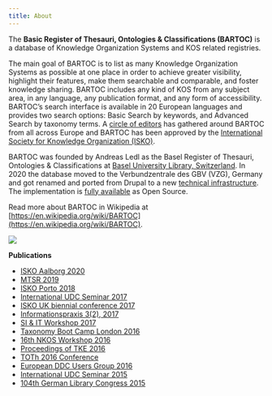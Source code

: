 ```yaml
---
title: About
---
```


The **Basic Register of Thesauri, Ontologies & Classifications (BARTOC)** is
a database of Knowledge Organization Systems and KOS related registries.

The main goal of BARTOC is
to list as many Knowledge Organization Systems as possible at one place
in order to achieve greater visibility, highlight their features, make
them searchable and comparable, and foster knowledge sharing. BARTOC
includes any kind of KOS from any subject area, in any language, any
publication format, and any form of accessibility. BARTOC’s search
interface is available in 20 European languages and provides two search
options: Basic Search by keywords, and Advanced Search by taxonomy
terms. A [circle of editors](/contact) has gathered around BARTOC from all across
Europe and BARTOC has been approved by
the [International Society for Knowledge Organization (ISKO)](http://www.isko.org/).

BARTOC was founded by Andreas Ledl as the Basel Register of Thesauri,
Ontologies & Classifications at [Basel University Library, Switzerland](https://www.ub.unibas.ch/).
In 2020 the database moved to the Verbundzentrale des GBV (VZG), Germany and
got renamed and ported from Drupal to a new [technical infrastructure](/contributing).
The implementation is [fully available](https://github.com/gbv/bartoc.org) as Open Source.

Read more about BARTOC in Wikipedia at [https://en.wikipedia.org/wiki/BARTOC](https://en.wikipedia.org/wiki/BARTOC).

<img src="/img/bartoc-logo.svg" />

**Publications**

* [ISKO Aalborg 2020](https://doi.org/10.5771/9783956507762-200)
* [MTSR 2019](https://doi.org/10.1007/978-3-030-14401-2_1)
* [ISKO Porto 2018](http://mate.unipv.it/gnoli/portot.pdf)
* [International UDC Seminar 2017](http://www.udcc.org/index.php/site/page?view=facetedclassification)
* [ISKO UK biennial conference 2017](http://event-archive.iskouk.org/content/isko-uk-conference-2017-knowledge-organization-whats-story)
* [Informationspraxis 3(2), 2017](https://doi.org/10.11588/ip.2017.2.40335)
* [SI & IT Workshop 2017](https://si-it-workshop.gbv.de/wp-content/uploads/2017/01/Ledl_Vortrag_SI_IT_Goettingen.pdf)
* [Taxonomy Boot Camp London 2016](https://zenodo.org/record/162035)
* [16th NKOS Workshop 2016](https://zenodo.org/record/160926)
* [Proceedings of TKE 2016](http://hdl.handle.net/10398/9323)
* [TOTh 2016 Conference](https://zenodo.org/record/438019)
* [European DDC Users Group 2016](http://edug.pansoft.de/tiki-download_file.php?fileId=132)
* [International UDC Seminar 2015](http://www.udcc.org/index.php/site/page?view=authoritycontrol)
* [104th German Library Congress 2015](https://opus4.kobv.de/opus4-bib-info/frontdoor/index/index/docId/1677)
